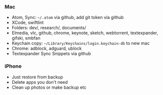 ### Mac
- Atom, Sync: `~/.atom` via github, add git token via github
- XCode, swiftlint
- Folders: dev/, research/, documents/
- Elmedia, vlc, github, chrome, keynote, sketch, webtorrent, textexpander, gifski, smbfan
- Keychain copy: `~/Library/Keychains/login.keychain-db` to new mac
- Chrome: adblock, adguard, ublock
- Textexpander Sync Snippets via github

### iPhone
- Just restore from backup
- Delete apps you don't need
- Clean up photos or make backup etc
